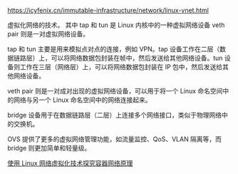 https://icyfenix.cn/immutable-infrastructure/network/linux-vnet.html

虚拟化网络的技术。
其中 tap 和 tun 是 Linux 内核中的一种虚拟网络设备
veth pair 则是一对虚拟网络设备。

tap 和 tun 主要是用来模拟点对点的连接，例如 VPN。tap 设备工作在二层（数据链路层）上，可以将网络数据包封装在帧中，然后发送给其他网络设备。tun 设备则工作在三层（网络层）上，可以将网络数据包封装在 IP 包中，然后发送给其他网络设备。

veth pair 则是一对成对出现的虚拟网络设备，可以用于将一个 Linux 命名空间中的网络与另一个 Linux 命名空间中的网络连接起来。

bridge 设备用于在数据链路层（二层）上连接多个网络接口，类似于物理网络中的交换机。

OVS 提供了更多的虚拟网络管理功能，如流量监控、QoS、VLAN 隔离等，而 bridge 则更加简单和轻量级。


[使用 Linux 网络虚拟化技术探究容器网络原理](https://mp.weixin.qq.com/s?__biz=MzU4MjQ0MTU4Ng==&mid=2247507562&idx=1&sn=181189cc3d03304a293b22f25e195154&chksm=fdbad177cacd58614efb9516876a9fa83030e31cd6c56ced08eb1eb0933da0a31b7654e3b837&mpshare=1&srcid=0331PDYO8mLpOlhl3Pyadlvk&sharer_sharetime=1680272645651&sharer_shareid=9b996575050d80b9b16b938075c280c4&from=timeline&scene=2&subscene=1&clicktime=1680342114&enterid=1680342114&sessionid=0&ascene=2&fasttmpl_type=0&fasttmpl_fullversion=6613275-zh_CN-zip&fasttmpl_flag=0&realreporttime=1680342114064&devicetype=android-33&version=28002151&nettype=WIFI&abtest_cookie=AAACAA%3D%3D&lang=zh_CN&countrycode=CN&exportkey=n_ChQIAhIQ4r83hRJFtvxf%2B7WnPw8XOhLvAQIE97dBBAEAAAAAAPWoIFEyry0AAAAOpnltbLcz9gKNyK89dVj0WrhXVRgBslhP3lhByUK39ydITSwuV3L%2BRoSualzqwbJSLE9FI8yL62pWDafZLzPunQOANUZ7uXcom%2BMqmSRmYYw0OvSpC4jRZZei8lJ0DzumyaApwdGmROnY7FcV7TD2iUKFxF9aT8nn7UT5Rf2nj%2BNYrw9b0UDKNFfPQjGPELawAEWkU9zJ%2FQe8rm8dsiCqVg%2FVFkMkdZckmOKeaSEDudVGmQ80bgoVsq5Xf8P5qGiRyYQQwliWIsQNslUOWmqqRjpu9IeerlmT&pass_ticket=fmIVK188qVCFVDgI0aWrvNWyOfZyoKSZaJ4HT4kQwOlrCtFQV1IlHJ28hKFAFwwkuiCZE4bH4LkXYfAYVip09w%3D%3D&wx_header=3)
    